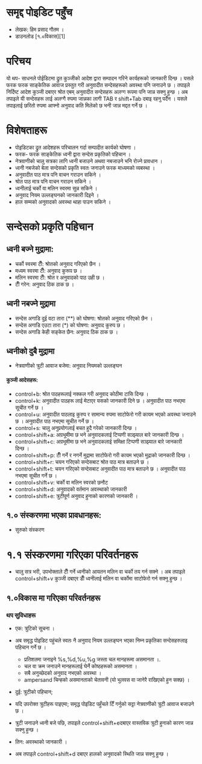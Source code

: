 # समृद्द पोइडिट पहुँच
- लेखक: हिम प्रसाद गौतम ।
- डाउनलोड [१.०विकास][1]

# परिचय #
यो थप- साधनले पोईडिटमा द्रुत कुञ्जीको आदेश द्वारा सम्पादन गरिने कार्यहरूको जानकारी दिन्छ ।
यसले फरक फरक साङ्केतिक आवाज प्रस्तुत गरी अनुवादीत सन्देसहरूको अवस्था पनि जनाउने छ । 
तपाइले निर्दिष्ट आदेश कुञ्जी दबाएर श्रोत एबम् अनुवादीत सन्देसहरू अलग्ग रूपमा पनि जान्न सक्नु हुन्छ ।
अब तपाइले यी सन्देसहरू लाई अलग्गै रुपमा जान्नका लागी TAB र shift+Tab दबाइ रहनु पर्दैन । यसले तपाइलाई छरितो रुपमा आफ्नो अनुवाद कति मिलेको छ भनी जान्न मद्दत गर्ने छ ।

# विशेषताहरू #
- पोइडिटका द्रुत आदेशहरू परिचालन गर्दा सम्पादीत कार्यको घोषणा ।
 - फरक- फरक साङ्केतिक ध्वनी द्वारा सन्देस प्रकृतिको पहिचान । 
- नेत्रवाणीको चालु सत्रका लागि ध्वनी बजाउने अथवा नबजाउने भनि रोज्ने प्रावधान ।
- ध्वनी नबजेको बेला सन्देसको प्रकृति स्वतः जनाउने फरक माध्यमको व्यबस्था ।
- अनुवादीत पाठ मात्र पनि वाचन गराउन सकिने ।
- श्रोत पाठ मात्र पनि वाचन गराउन सकिने ।
- ध्वनीलाई चर्को वा मलिन स्वरमा सुन्न सकिने ।
- अनुवाद नियम उल्लङ्घनको जानकारी दिइने ।
- हाल सम्मको अनुवादको अवस्था थाहा पाउन सकिने ।


# सन्देसको प्रकृति पहिचान #
## ध्वनी बज्ने मुद्रामा: ##
- चर्को स्वरमा टीँ: श्रोतको अनुवाद गरिएको छैन ।
- मध्यम स्वरमा टीँ: अनुवाद कुरूप छ ।
- मलिन स्वरमा टीँ: श्रोत र अनुवादको पाठ उही छ ।
- टीँ गरेन: अनुवाद ठिक ठाक छ ।

## ध्वनी नबज्ने मुद्रामा ##
- सन्देस अगाडि दुई वटा तारा (**) को घोषणा: श्रोतको अनुवाद गरिएको छैन ।
- सन्देस अगाडि एउटा तारा (*) को घोषणा: अनुवाद कुरुप छ ।
- सन्देस अगाडि केही सङ्केत छैन: अनुवाद ठिक ठाक छ ।

## ध्वनीको दुबै मुद्रामा ##
- नेत्रवाणीको त्रुटी आवाज बजेमा: अनुवाद नियमको उल्लङ्घन 

#### कुञ्जी आदेसहरू: ##

- control+b: श्रोत पाठहरूलाई नक्कल गरी अनुवाद कोठीमा टासि दिन्छ ।
- control+k: अनुवादीत पाठहरू लाई मेटाएर यसको जानकारी दिने छ । अनुवादीत पाठ नभएमा सूचीत गर्ने छ ।
- control+u: अनुवादीत पाठलाइ कुरुप र सामान्य रुपमा साटोफेरो गरी कायम भएको अवस्था जनाउने छ । अनुवादीत पाठ नभएमा सूचीत गर्ने छ ।
- control+s: चालु अनुप्रयोगलाई बचत हुदै गरेको जानकारी दिन्छ ।
- control+shift+a: अग्रभूमीमा छ भने अनुवादकलाई टिप्पणी सञ्झ्याल बारे जानकारी दिन्छ ।
- control+shift+c: अग्रभूमीमा छ भने अनुवादकलाई समिक्षा टिप्पणी सञ्झ्याल बारे जानकारी दिन्छ ।
- control+shift+p: टीँ गर्ने र नगर्ने मुद्रामा साटोफेरो गरी कायम भएको मुद्राको जानकारी दिन्छ ।
- control+shift+r: चयन गरिएको सन्देसबाट श्रोत पाठ मात्र बताउने छ ।
- control+shift+t: चयन गरिएको सन्देसबाट अनुवादीत पाठ मात्र बताउने छ । अनुवादीत पाठ नभएमा सूचीत गर्ने छ ।
- control+shift+v: चर्को वा मलिन स्वरको छनौट
- control+shift+d: अनुवादको वर्तमान अवस्थाको जानकारी
- control+shift+e: त्रुटीपूर्ण अनुवाद हुनाको कारणको जानकारी ।

## १.० संस्करणमा भएका प्रावधानहरू: ##
- सुरुको संस्करण

# १.१ संस्करणमा गरिएका परिवर्तनहरू #
- चालु सत्र भरी, उपभोक्ताले टीँ गर्ने ध्वनीको आयतन मलिन वा  चर्को तय गर्न सक्ने । 
अब तपाइले control+shift+v कुञ्जी दबाएर  डीँ ध्वनीलाई मलिन वा चर्कोमा साटोफेरो गर्न सक्नु हुन्छ ।

## १.०विकास मा गरिएका परिवर्तनहरू ##
### थप सुविधाहरू ###
- एक: त्रुटिको सूचना ।
- अब समृद्ध पोइडिट पहुंचले स्वतः नै अनुवाद नियम उल्लङ्घन भएका निम्न प्रकृतिका सन्देसहरुलाइ पहिचान गर्ने छ ।
	- प्रतिशतमा जनाइने %s,%d,%u,%g जस्ता चल मानहरूमा असमानता ।.
	- चल वा क्रम जनाउने मानहरूलाई घेर्ने  कोष्ठहरूको असमानता ।
	- सबै अनुच्छेदको अनुवाद नभएको अवस्था ।
	- ampersand चिन्हको असमानताको चेतावनी (यो भुलवस वा जानेरै राखिएको हुन सक्छ) ।

- दुई: त्रुटीको पहिचान;
- यदि उपरोक्त त्रुटीहरू पाइएमा; समृद्ध पोइडिट पहुँचले टिँ गर्नुको सट्टा नेत्रवाणीको त्रुटी आवाज बजाउने छ ।
- त्रुटी जनाउने ध्वनी बजे पछि, तपाइले control+shift+eदबाएर वास्तविक त्रुटी हुनाको कारण जान्न सक्नु हुन्छ ।

- तिन: अवस्थाको जानकारी ।
- अब तपाइले  control+shift+d दबाएर हालको अनुवादको स्थिति जान्न सक्नु हुन्छ ।

